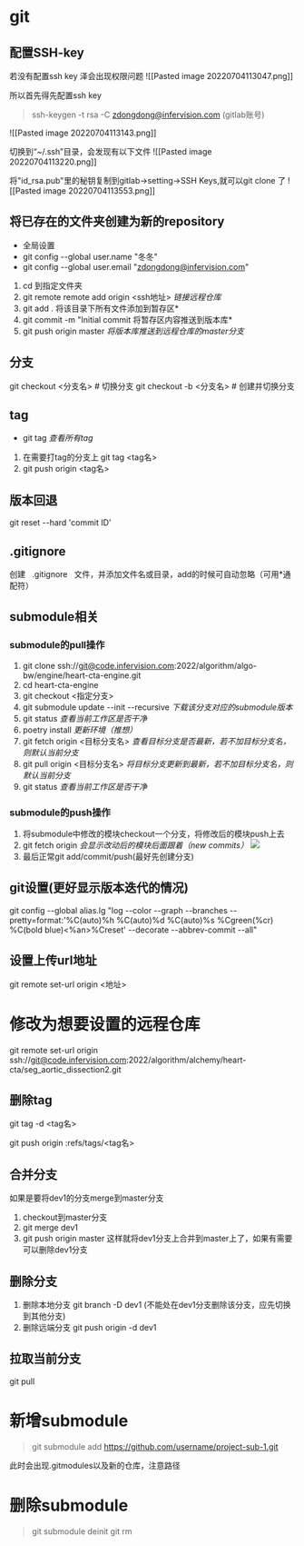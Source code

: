 # git

## 配置SSH-key
若没有配置ssh key 泽会出现权限问题
![[Pasted image 20220704113047.png]]

所以首先得先配置ssh key
> ssh-keygen -t rsa -C zdongdong@infervision.com  (gitlab账号)

![[Pasted image 20220704113143.png]]

切换到“~/.ssh”目录，会发现有以下文件
![[Pasted image 20220704113220.png]]

将"id_rsa.pub"里的秘钥复制到gitlab->setting->SSH Keys,就可以git clone 了
![[Pasted image 20220704113553.png]]



## 将已存在的文件夹创建为新的repository
* 全局设置
* git config --global user.name "冬冬"
* git config --global user.email "zdongdong@infervision.com"
1. cd 到指定文件夹
2. git remote remote add origin <ssh地址>   *链接远程仓库*
3. git add .  将该目录下所有文件添加到暂存区*
4. git commit -m "Initial commit  将暂存区内容推送到版本库*
5. git push origin master   *将版本库推送到远程仓库的master分支*

## 分支
git checkout <分支名> # 切换分支
git checkout -b <分支名> # 创建并切换分支

## tag
* git tag *查看所有tag*
1. 在需要打tag的分支上 git tag <tag名>
2. git push origin <tag名>

## 版本回退
git reset --hard 'commit ID'
	
## .gitignore
创建   .gitignore   文件，并添加文件名或目录，add的时候可自动忽略（可用*通配符）

## submodule相关
### submodule的pull操作
1. git clone ssh://git@code.infervision.com:2022/algorithm/algo-bw/engine/heart-cta-engine.git
2. cd heart-cta-engine
3. git checkout <指定分支>
4. git submodule update --init --recursive   *下载该分支对应的submodule版本*
5. git status *查看当前工作区是否干净*
6. poetry install *更新环境（推想）*
7. git fetch origin <目标分支名> *查看目标分支是否最新，若不加目标分支名，则默认当前分支*
8. git pull origin <目标分支名> *将目标分支更新到最新，若不加目标分支名，则默认当前分支*
9. git status *查看当前工作区是否干净*

### submodule的push操作
1. 将submodule中修改的模块checkout一个分支，将修改后的模块push上去
2. git fetch origin *会显示改动后的模块后面跟着（new commits）*
![](file:////tmp/wps-zdongdong/ksohtml/wps1inZyQ.jpg)
3.  最后正常git add/commit/push(最好先创建分支)

## git设置(更好显示版本迭代的情况)
git config --global alias.lg "log --color --graph --branches --pretty=format:'%C(auto)%h %C(auto)%d %C(auto)%s %Cgreen(%cr) %C(bold blue)<%an>%Creset' --decorate --abbrev-commit --all"

## 设置上传url地址
git remote set-url origin <地址>

# 修改为想要设置的远程仓库
git remote set-url origin ssh://git@code.infervision.com:2022/algorithm/alchemy/heart-cta/seg_aortic_dissection2.git

## 删除tag
git tag -d <tag名>

git push origin :refs/tags/<tag名>


## 合并分支
如果是要将dev1的分支merge到master分支
1. checkout到master分支
2. git merge dev1
3. git push origin master
这样就将dev1分支上合并到master上了，如果有需要可以删除dev1分支

## 删除分支
1. 删除本地分支 git branch -D dev1   (不能处在dev1分支删除该分支，应先切换到其他分支)
2. 删除远端分支 git push origin -d dev1 

## 拉取当前分支
git pull

# 新增submodule
> git submodule add https://github.com/username/project-sub-1.git

此时会出现.gitmodules以及新的仓库，注意路径

# 删除submodule
> git submodule deinit <project-sub-1>
> git rm <project-sub-1>